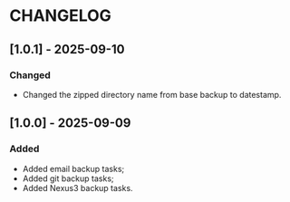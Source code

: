 # CHANGELOG

## [1.0.1] - 2025-09-10

### Changed

- Changed the zipped directory name from base backup to datestamp.

## [1.0.0] - 2025-09-09

### Added

- Added email backup tasks;
- Added git backup tasks;
- Added Nexus3 backup tasks.

